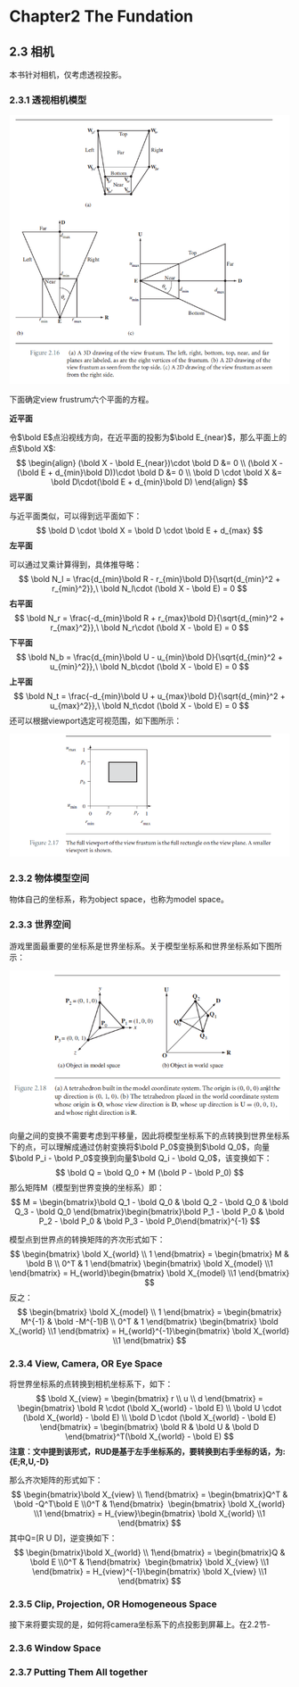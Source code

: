 # Chapter2 The Fundation

## 2.3 相机

本书针对相机，仅考虑透视投影。

### 2.3.1 透视相机模型

![](./image/figure2-16.png)



下面确定view frustrum六个平面的方程。

**近平面**

令$\bold E$点沿视线方向，在近平面的投影为$\bold E_{near}$，那么平面上的点$\bold X$:
$$
\begin{align}
(\bold X - \bold E_{near})\cdot \bold D &= 0 \\
(\bold X - (\bold E + d_{min}\bold D))\cdot \bold D &= 0 \\
\bold D \cdot \bold X &= \bold D\cdot(\bold E + d_{min}\bold D)
\end{align}
$$
**远平面**

与近平面类似，可以得到远平面如下：
$$
\bold D \cdot \bold X = \bold D \cdot \bold E + d_{max}
$$
**左平面**

可以通过叉乘计算得到，具体推导略：
$$
\bold N_l = \frac{d_{min}\bold R - r_{min}\bold D}{\sqrt{d_{min}^2 + r_{min}^2}},\ \bold N_l\cdot (\bold X - \bold E) = 0
$$
**右平面**
$$
\bold N_r = \frac{-d_{min}\bold R + r_{max}\bold D}{\sqrt{d_{min}^2 + r_{max}^2}},\ \bold N_r\cdot (\bold X - \bold E) = 0
$$
**下平面**
$$
\bold N_b = \frac{d_{min}\bold U - u_{min}\bold D}{\sqrt{d_{min}^2 + u_{min}^2}},\ \bold N_b\cdot (\bold X - \bold E) = 0
$$
**上平面**
$$
\bold N_t = \frac{-d_{min}\bold U + u_{max}\bold D}{\sqrt{d_{min}^2 + u_{max}^2}},\ \bold N_t\cdot (\bold X - \bold E) = 0
$$
还可以根据viewport选定可视范围，如下图所示：

![](./image/figure2-17.png)

### 2.3.2 物体模型空间

物体自己的坐标系，称为object space，也称为model space。

### 2.3.3 世界空间

游戏里面最重要的坐标系是世界坐标系。关于模型坐标系和世界坐标系如下图所示：

![](./image/figure2-18.png)

向量之间的变换不需要考虑到平移量，因此将模型坐标系下的点转换到世界坐标系下的点，可以理解成通过仿射变换将$\bold P_0$变换到$\bold Q_0$，向量$\bold P_i - \bold P_0$变换到向量$\bold Q_i - \bold Q_0$，该变换如下：
$$
\bold Q = \bold Q_0 + M (\bold P - \bold P_0)
$$
那么矩阵M（模型到世界变换的坐标系）即：
$$
M = \begin{bmatrix}\bold Q_1 - \bold Q_0 & \bold Q_2 - \bold Q_0 & \bold Q_3 - \bold Q_0 
\end{bmatrix}\begin{bmatrix}\bold P_1 - \bold P_0 & \bold P_2 - \bold P_0 & \bold P_3 - \bold P_0\end{bmatrix}^{-1}
$$

模型点到世界点的转换矩阵的齐次形式如下：
$$
\begin{bmatrix}
\bold X_{world} \\ 1
\end{bmatrix} = 
\begin{bmatrix}
M & \bold B \\
0^T & 1
\end{bmatrix}  \begin{bmatrix} \bold X_{model} \\1 \end{bmatrix} = H_{world}\begin{bmatrix} \bold X_{model} \\1 \end{bmatrix}
$$
反之：
$$
\begin{bmatrix}
\bold X_{model} \\ 1
\end{bmatrix} = 
\begin{bmatrix}
M^{-1} & \bold -M^{-1}B \\
0^T & 1
\end{bmatrix}  \begin{bmatrix} \bold X_{world} \\1 \end{bmatrix} = H_{world}^{-1}\begin{bmatrix} \bold X_{world} \\1 \end{bmatrix}
$$

### 2.3.4 View, Camera, OR Eye Space

将世界坐标系的点转换到相机坐标系下，如下：
$$
\bold X_{view} = \begin{bmatrix} r \\ u \\ d \end{bmatrix} = 
\begin{bmatrix}
\bold R \cdot (\bold X_{world} - \bold E) \\
\bold U \cdot (\bold X_{world} - \bold E) \\
\bold D \cdot (\bold X_{world} - \bold E)
\end{bmatrix} =
\begin{bmatrix}
\bold R & \bold U & \bold D
\end{bmatrix}^T(\bold X_{world} - \bold E)
$$
**注意：文中提到该形式，RUD是基于左手坐标系的，要转换到右手坐标的话，为: {E;R,U,-D}**

那么齐次矩阵的形式如下：
$$
\begin{bmatrix}\bold X_{view} \\ 1\end{bmatrix} = \begin{bmatrix}Q^T & \bold -Q^T\bold E \\0^T & 1\end{bmatrix}  \begin{bmatrix} \bold X_{world} \\1 \end{bmatrix} = H_{view}\begin{bmatrix} \bold X_{world} \\1 \end{bmatrix}
$$
其中Q=[R U D]，逆变换如下：
$$
\begin{bmatrix}\bold X_{world} \\ 1\end{bmatrix} = \begin{bmatrix}Q & \bold E \\0^T & 1\end{bmatrix}  \begin{bmatrix} \bold X_{view} \\1 \end{bmatrix} = H_{view}^{-1}\begin{bmatrix} \bold X_{view} \\1 \end{bmatrix}
$$

### 2.3.5 Clip, Projection, OR Homogeneous Space

接下来将要实现的是，如何将camera坐标系下的点投影到屏幕上。在2.2节-

### 2.3.6 Window Space

### 2.3.7 Putting Them All together

